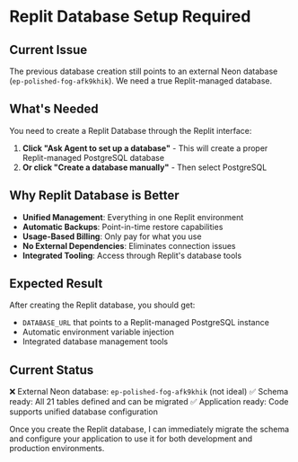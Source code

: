 # Replit Database Setup Required

## Current Issue
The previous database creation still points to an external Neon database (`ep-polished-fog-afk9khik`). We need a true Replit-managed database.

## What's Needed
You need to create a Replit Database through the Replit interface:

1. **Click "Ask Agent to set up a database"** - This will create a proper Replit-managed PostgreSQL database
2. **Or click "Create a database manually"** - Then select PostgreSQL

## Why Replit Database is Better
- **Unified Management**: Everything in one Replit environment
- **Automatic Backups**: Point-in-time restore capabilities
- **Usage-Based Billing**: Only pay for what you use
- **No External Dependencies**: Eliminates connection issues
- **Integrated Tooling**: Access through Replit's database tools

## Expected Result
After creating the Replit database, you should get:
- `DATABASE_URL` that points to a Replit-managed PostgreSQL instance
- Automatic environment variable injection
- Integrated database management tools

## Current Status
❌ External Neon database: `ep-polished-fog-afk9khik` (not ideal)
✅ Schema ready: All 21 tables defined and can be migrated
✅ Application ready: Code supports unified database configuration

Once you create the Replit database, I can immediately migrate the schema and configure your application to use it for both development and production environments.